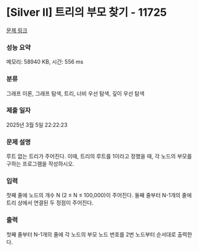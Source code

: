 # [Silver II] 트리의 부모 찾기 - 11725 

[문제 링크](https://www.acmicpc.net/problem/11725) 

### 성능 요약

메모리: 58940 KB, 시간: 556 ms

### 분류

그래프 이론, 그래프 탐색, 트리, 너비 우선 탐색, 깊이 우선 탐색

### 제출 일자

2025년 3월 5일 22:22:23

### 문제 설명

<p>루트 없는 트리가 주어진다. 이때, 트리의 루트를 1이라고 정했을 때, 각 노드의 부모를 구하는 프로그램을 작성하시오.</p>

### 입력 

 <p>첫째 줄에 노드의 개수 N (2 ≤ N ≤ 100,000)이 주어진다. 둘째 줄부터 N-1개의 줄에 트리 상에서 연결된 두 정점이 주어진다.</p>

### 출력 

 <p>첫째 줄부터 N-1개의 줄에 각 노드의 부모 노드 번호를 2번 노드부터 순서대로 출력한다.</p>

